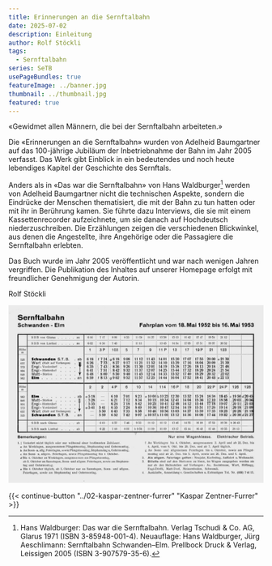 ```yaml
---
title: Erinnerungen an die Sernftalbahn
date: 2025-07-02
description: Einleitung
author: Rolf Stöckli
tags:
  - Sernftalbahn
series: SeTB
usePageBundles: true
featureImage: ../banner.jpg
thumbnail: ../thumbnail.jpg
featured: true
---
```


<div class="lead">«Gewidmet allen Männern, die bei der Sernftalbahn
arbeiteten.»</div>

Die «Erinnerungen an die Sernftalbahn» wurden von Adelheid Baumgartner
auf das 100-jährige Jubiläum der Inbetriebnahme der Bahn im Jahr 2005
verfasst. Das Werk gibt Einblick in ein bedeutendes und noch heute
lebendiges Kapitel der Geschichte des Sernftals.

Anders als in «Das war die Sernftalbahn» von Hans Waldburger[^1]
werden von Adelheid Baumgartner nicht die technischen Aspekte, sondern
die Eindrücke der Menschen thematisiert, die mit der Bahn zu tun
hatten oder mit ihr in Berührung kamen. Sie führte dazu Interviews,
die sie mit einem Kassettenrecorder aufzeichnete, um sie danach auf
Hochdeutsch niederzuschreiben. Die Erzählungen zeigen die
verschiedenen Blickwinkel, aus denen die Angestellte, ihre Angehörige
oder die Passagiere die Sernftalbahn erlebten.

Das Buch wurde im Jahr 2005 veröffentlicht und war nach wenigen Jahren
vergriffen. Die Publikation des Inhaltes auf unserer Homepage erfolgt
mit freundlicher Genehmigung der Autorin.

Rolf Stöckli

![Der Fahrplan der Sernftalbahn von Mai 1952 bis Mai 1953.](fahrplan.jpg)

[^1]: Hans Waldburger: Das war die Sernftalbahn. Verlag Tschudi & Co.
    AG, Glarus 1971 (ISBN 3-85948-001-4). Neuauflage: Hans Waldburger,
    Jürg Aeschlimann: Sernftalbahn Schwanden–Elm. Prellbock Druck &
    Verlag, Leissigen 2005 (ISBN 3-907579-35-6).

{{< continue-button "../02-kaspar-zentner-furrer" "Kaspar Zentner-Furrer" >}}

